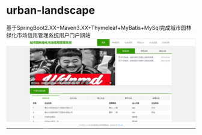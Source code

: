 # urban-landscape
基于SpringBoot2.XX+Maven3.XX+Thymeleaf+MyBatis+MySql完成城市园林绿化市场信用管理系统用户门户网站
![Image text](https://github.com/HungKuei/urban-landscape/blob/master/db/index.png)